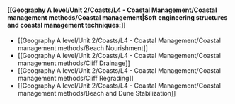 #### [[Geography A level/Unit 2/Coasts/L4 - Coastal Management/Coastal management methods/Coastal management|Soft engineering structures and coastal management techniques:]]
- [[Geography A level/Unit 2/Coasts/L4 - Coastal Management/Coastal management methods/Beach Nourishment]]
- [[Geography A level/Unit 2/Coasts/L4 - Coastal Management/Coastal management methods/Cliff Drainage]]
- [[Geography A level/Unit 2/Coasts/L4 - Coastal Management/Coastal management methods/Cliff Regrading]]
- [[Geography A level/Unit 2/Coasts/L4 - Coastal Management/Coastal management methods/Beach and Dune Stabilization]]